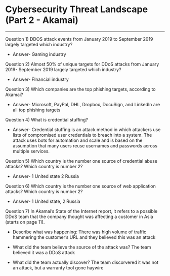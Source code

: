 # Cybersecurity Threat Landscape (Part 2 - Akamai)
***
Question 1) DDOS attack events from January 2019 to September 2019 largely targeted which industry? 
* Answer- Gaming industry

Question 2) Almost 50% of unique targets for DDoS attacks from January 2019- September 2019 largely targeted which industry? 
* Answer- FInancial industry

Question 3) Which companies are the top phishing targets, according to Akamai? 
* Answer- Microsoft, PayPal, DHL, Dropbox, DocuSign, and  LinkedIn are all top phishing targets

Question 4) What is credential stuffing? 
* Answer- Credential stuffing is an attack method in which attackers use lists of compromised user credentials to breach into a system. 
 The attack uses bots for automation and scale and is based on the assumption that many users reuse usernames and passwords across multiple services.

Question 5) Which country is the number one source of credential abuse attacks? Which country is number 2?
* Answer- 1 United state
          2 Russia

Question 6) Which country is the number one source of web application attacks? Which country is number 2?
* Answer- 1 United state,
          2 Russia 

Question 7) In Akamai’s State of the Internet report, it refers to a possible DDoS team that the company thought was affecting a customer in Asia (starts on page 11). 

* Describe what was happening: There was high volume of traffic hammering the customer’s URL and they believed this was an attack

* What did the team believe the source of the attack was? The team believed it was a DDoS attack

* What did the team actually discover? The team discorvered it was not an attack, but a warranty tool gone haywire
